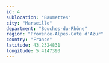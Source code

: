 ```yaml
---
id: 4
sublocation: "Baumettes"
city: "Marseille"
department: "Bouches-du-Rhône"
region: "Provence-Alpes-Côte d'Azur"
country: "France"
latitude: 43.2324831
longitude: 5.4147393
---
```

